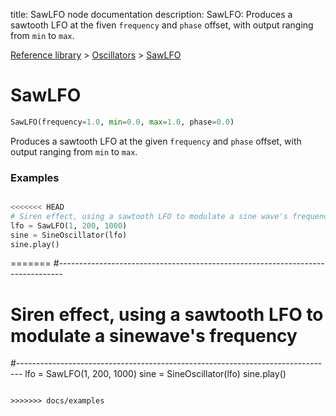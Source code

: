 title: SawLFO node documentation
description: SawLFO: Produces a sawtooth LFO at the fiven `frequency` and `phase` offset, with output ranging from `min` to `max`.

[Reference library](../index.md) > [Oscillators](index.md) > [SawLFO](sawlfo.md)

# SawLFO

```python
SawLFO(frequency=1.0, min=0.0, max=1.0, phase=0.0)
```

Produces a sawtooth LFO at the given `frequency` and `phase` offset, with output ranging from `min` to `max`.

### Examples

```python

<<<<<<< HEAD
# Siren effect, using a sawtooth LFO to modulate a sine wave's frequency
lfo = SawLFO(1, 200, 1000)
sine = SineOscillator(lfo)
sine.play()
```
=======
#-------------------------------------------------------------------------------
# Siren effect, using a sawtooth LFO to modulate a sinewave's frequency
#-------------------------------------------------------------------------------
lfo = SawLFO(1, 200, 1000)
sine = SineOscillator(lfo)
sine.play()
```

>>>>>>> docs/examples

